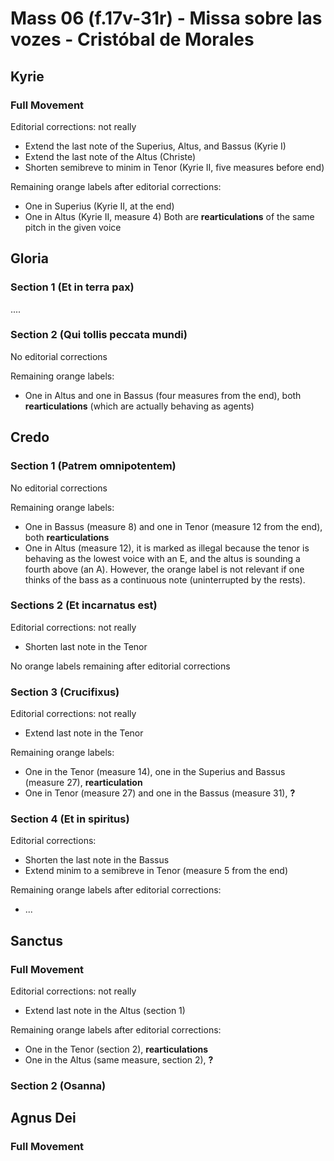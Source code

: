 # Mass 06 (f.17v-31r) - Missa sobre las vozes - Cristóbal de Morales



## Kyrie
### Full Movement

Editorial corrections: not really
- Extend the last note of the Superius, Altus, and Bassus (Kyrie I)
- Extend the last note of the Altus (Christe)
- Shorten semibreve to minim in Tenor (Kyrie II, five measures before end)

Remaining orange labels after editorial corrections:
- One in Superius (Kyrie II, at the end)
- One in Altus (Kyrie II, measure 4)
Both are **rearticulations** of the same pitch in the given voice



## Gloria
### Section 1 (Et in terra pax)

....


### Section 2 (Qui tollis peccata mundi)

No editorial corrections

Remaining orange labels:
- One in Altus and one in Bassus (four measures from the end), both **rearticulations** (which are actually behaving as agents)


## Credo 
### Section 1 (Patrem omnipotentem)

No editorial corrections

Remaining orange labels:
- One in Bassus (measure 8) and one in Tenor (measure 12 from the end), both **rearticulations**
- One in Altus (measure 12), it is marked as illegal because the tenor is behaving as the lowest voice with an E, and the altus is sounding a fourth above (an A). However, the orange label is not relevant if one thinks of the bass as a continuous note (uninterrupted by the rests).


### Sections 2 (Et incarnatus est)

Editorial corrections: not really
- Shorten last note in the Tenor

No orange labels remaining after editorial corrections


### Section 3 (Crucifixus)

Editorial corrections: not really
- Extend last note in the Tenor

Remaining orange labels:
- One in the Tenor (measure 14), one in the Superius and Bassus (measure 27), **rearticulation**
- One in Tenor (measure 27) and one in the Bassus (measure 31), **?**


### Section 4 (Et in spiritus)

Editorial corrections:
- Shorten the last note in the Bassus
- Extend minim to a semibreve in Tenor (measure 5 from the end)

Remaining orange labels after editorial corrections:
- ...


## Sanctus
### Full Movement

Editorial corrections: not really
- Extend last note in the Altus (section 1)

Remaining orange labels after editorial corrections:
- One in the Tenor (section 2), **rearticulations**
- One in the Altus (same measure, section 2), **?**


### Section 2 (Osanna)



## Agnus Dei 
### Full Movement

